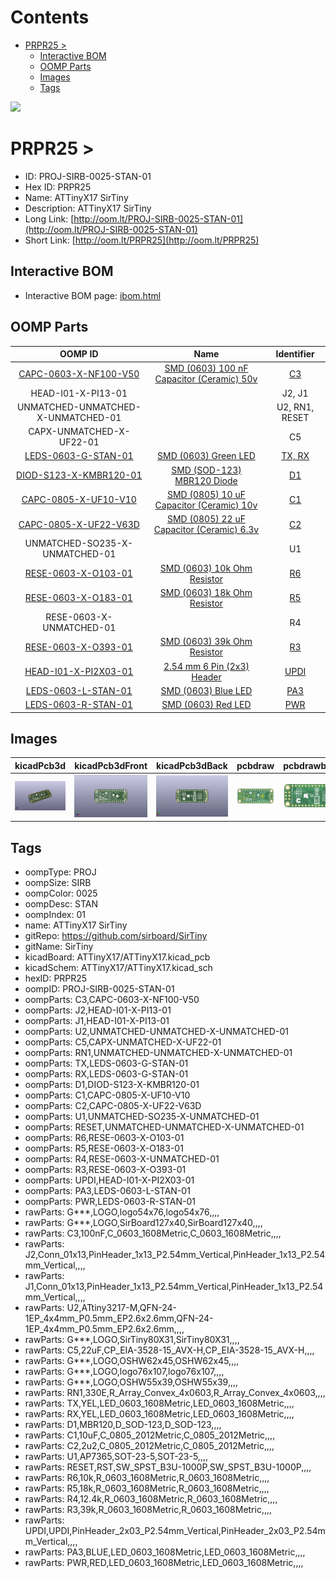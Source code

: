



Contents
========

* [PRPR25 > ](#prpr25--)
	* [Interactive BOM](#interactive-bom)
	* [OOMP Parts](#oomp-parts)
	* [Images](#images)
	* [Tags](#tags)
  
![][im]
# PRPR25 > 

- ID: PROJ-SIRB-0025-STAN-01
- Hex ID: PRPR25
- Name: ATTinyX17 SirTiny
- Description: ATTinyX17 SirTiny
- Long Link: [http://oom.lt/PROJ-SIRB-0025-STAN-01](http://oom.lt/PROJ-SIRB-0025-STAN-01)
- Short Link: [http://oom.lt/PRPR25](http://oom.lt/PRPR25)

## Interactive BOM

- Interactive BOM page: [ibom.html](https://htmlpreview.github.io/?https://github.com/oomlout/oomlout_OOMP_projects/blob/main/PROJ-SIRB-0025-STAN-01/kicad/bom/ibom.html)

## OOMP Parts
  

|OOMP ID|Name|Identifier|
| :---: | :---: | :---: |
|[CAPC-0603-X-NF100-V50](https://github.com/oomlout/oomlout_OOMP_parts/tree/main/CAPC-0603-X-NF100-V50/)|[SMD (0603) 100 nF Capacitor (Ceramic) 50v](https://github.com/oomlout/oomlout_OOMP_parts/tree/main/CAPC-0603-X-NF100-V50/)|[C3](https://github.com/oomlout/oomlout_OOMP_parts/tree/main/CAPC-0603-X-NF100-V50/)|
|HEAD-I01-X-PI13-01||J2, J1|
|UNMATCHED-UNMATCHED-X-UNMATCHED-01||U2, RN1, RESET|
|CAPX-UNMATCHED-X-UF22-01||C5|
|[LEDS-0603-G-STAN-01](https://github.com/oomlout/oomlout_OOMP_parts/tree/main/LEDS-0603-G-STAN-01/)|[SMD (0603) Green LED](https://github.com/oomlout/oomlout_OOMP_parts/tree/main/LEDS-0603-G-STAN-01/)|[TX, RX](https://github.com/oomlout/oomlout_OOMP_parts/tree/main/LEDS-0603-G-STAN-01/)|
|[DIOD-S123-X-KMBR120-01](https://github.com/oomlout/oomlout_OOMP_parts/tree/main/DIOD-S123-X-KMBR120-01/)|[SMD (SOD-123) MBR120 Diode](https://github.com/oomlout/oomlout_OOMP_parts/tree/main/DIOD-S123-X-KMBR120-01/)|[D1](https://github.com/oomlout/oomlout_OOMP_parts/tree/main/DIOD-S123-X-KMBR120-01/)|
|[CAPC-0805-X-UF10-V10](https://github.com/oomlout/oomlout_OOMP_parts/tree/main/CAPC-0805-X-UF10-V10/)|[SMD (0805) 10 uF Capacitor (Ceramic) 10v](https://github.com/oomlout/oomlout_OOMP_parts/tree/main/CAPC-0805-X-UF10-V10/)|[C1](https://github.com/oomlout/oomlout_OOMP_parts/tree/main/CAPC-0805-X-UF10-V10/)|
|[CAPC-0805-X-UF22-V63D](https://github.com/oomlout/oomlout_OOMP_parts/tree/main/CAPC-0805-X-UF22-V63D/)|[SMD (0805) 22 uF Capacitor (Ceramic) 6.3v](https://github.com/oomlout/oomlout_OOMP_parts/tree/main/CAPC-0805-X-UF22-V63D/)|[C2](https://github.com/oomlout/oomlout_OOMP_parts/tree/main/CAPC-0805-X-UF22-V63D/)|
|UNMATCHED-SO235-X-UNMATCHED-01||U1|
|[RESE-0603-X-O103-01](https://github.com/oomlout/oomlout_OOMP_parts/tree/main/RESE-0603-X-O103-01/)|[SMD (0603) 10k Ohm Resistor](https://github.com/oomlout/oomlout_OOMP_parts/tree/main/RESE-0603-X-O103-01/)|[R6](https://github.com/oomlout/oomlout_OOMP_parts/tree/main/RESE-0603-X-O103-01/)|
|[RESE-0603-X-O183-01](https://github.com/oomlout/oomlout_OOMP_parts/tree/main/RESE-0603-X-O183-01/)|[SMD (0603) 18k Ohm Resistor](https://github.com/oomlout/oomlout_OOMP_parts/tree/main/RESE-0603-X-O183-01/)|[R5](https://github.com/oomlout/oomlout_OOMP_parts/tree/main/RESE-0603-X-O183-01/)|
|RESE-0603-X-UNMATCHED-01||R4|
|[RESE-0603-X-O393-01](https://github.com/oomlout/oomlout_OOMP_parts/tree/main/RESE-0603-X-O393-01/)|[SMD (0603) 39k Ohm Resistor](https://github.com/oomlout/oomlout_OOMP_parts/tree/main/RESE-0603-X-O393-01/)|[R3](https://github.com/oomlout/oomlout_OOMP_parts/tree/main/RESE-0603-X-O393-01/)|
|[HEAD-I01-X-PI2X03-01](https://github.com/oomlout/oomlout_OOMP_parts/tree/main/HEAD-I01-X-PI2X03-01/)|[2.54 mm 6 Pin (2x3) Header](https://github.com/oomlout/oomlout_OOMP_parts/tree/main/HEAD-I01-X-PI2X03-01/)|[UPDI](https://github.com/oomlout/oomlout_OOMP_parts/tree/main/HEAD-I01-X-PI2X03-01/)|
|[LEDS-0603-L-STAN-01](https://github.com/oomlout/oomlout_OOMP_parts/tree/main/LEDS-0603-L-STAN-01/)|[SMD (0603) Blue LED](https://github.com/oomlout/oomlout_OOMP_parts/tree/main/LEDS-0603-L-STAN-01/)|[PA3](https://github.com/oomlout/oomlout_OOMP_parts/tree/main/LEDS-0603-L-STAN-01/)|
|[LEDS-0603-R-STAN-01](https://github.com/oomlout/oomlout_OOMP_parts/tree/main/LEDS-0603-R-STAN-01/)|[SMD (0603) Red LED](https://github.com/oomlout/oomlout_OOMP_parts/tree/main/LEDS-0603-R-STAN-01/)|[PWR](https://github.com/oomlout/oomlout_OOMP_parts/tree/main/LEDS-0603-R-STAN-01/)|

## Images
  
  

|kicadPcb3d|kicadPcb3dFront|kicadPcb3dBack|pcbdraw|pcbdrawback|
| :---: | :---: | :---: | :---: | :---: |
|[![kicadPcb3d](kicadPcb3d_140.png)](kicadPcb3d.png)|[![kicadPcb3dFront](kicadPcb3dFront_140.png)](kicadPcb3dFront.png)|[![kicadPcb3dBack](kicadPcb3dBack_140.png)](kicadPcb3dBack.png)|[![pcbdraw](pcbdraw_140.png)](pcbdraw.png)|[![pcbdrawback](pcbdrawBack_140.png)](pcbdrawBack.png)|

## Tags

- oompType: PROJ
- oompSize: SIRB
- oompColor: 0025
- oompDesc: STAN
- oompIndex: 01
- name: ATTinyX17 SirTiny
- gitRepo: https://github.com/sirboard/SirTiny
- gitName: SirTiny
- kicadBoard: ATTinyX17/ATTinyX17.kicad_pcb
- kicadSchem: ATTinyX17/ATTinyX17.kicad_sch
- hexID: PRPR25
- oompID: PROJ-SIRB-0025-STAN-01
- oompParts: C3,CAPC-0603-X-NF100-V50
- oompParts: J2,HEAD-I01-X-PI13-01
- oompParts: J1,HEAD-I01-X-PI13-01
- oompParts: U2,UNMATCHED-UNMATCHED-X-UNMATCHED-01
- oompParts: C5,CAPX-UNMATCHED-X-UF22-01
- oompParts: RN1,UNMATCHED-UNMATCHED-X-UNMATCHED-01
- oompParts: TX,LEDS-0603-G-STAN-01
- oompParts: RX,LEDS-0603-G-STAN-01
- oompParts: D1,DIOD-S123-X-KMBR120-01
- oompParts: C1,CAPC-0805-X-UF10-V10
- oompParts: C2,CAPC-0805-X-UF22-V63D
- oompParts: U1,UNMATCHED-SO235-X-UNMATCHED-01
- oompParts: RESET,UNMATCHED-UNMATCHED-X-UNMATCHED-01
- oompParts: R6,RESE-0603-X-O103-01
- oompParts: R5,RESE-0603-X-O183-01
- oompParts: R4,RESE-0603-X-UNMATCHED-01
- oompParts: R3,RESE-0603-X-O393-01
- oompParts: UPDI,HEAD-I01-X-PI2X03-01
- oompParts: PA3,LEDS-0603-L-STAN-01
- oompParts: PWR,LEDS-0603-R-STAN-01
- rawParts: G***,LOGO,logo54x76,logo54x76,,,,
- rawParts: G***,LOGO,SirBoard127x40,SirBoard127x40,,,,
- rawParts: C3,100nF,C_0603_1608Metric,C_0603_1608Metric,,,,
- rawParts: J2,Conn_01x13,PinHeader_1x13_P2.54mm_Vertical,PinHeader_1x13_P2.54mm_Vertical,,,,
- rawParts: J1,Conn_01x13,PinHeader_1x13_P2.54mm_Vertical,PinHeader_1x13_P2.54mm_Vertical,,,,
- rawParts: U2,ATtiny3217-M,QFN-24-1EP_4x4mm_P0.5mm_EP2.6x2.6mm,QFN-24-1EP_4x4mm_P0.5mm_EP2.6x2.6mm,,,,
- rawParts: G***,LOGO,SirTiny80X31,SirTiny80X31,,,,
- rawParts: C5,22uF,CP_EIA-3528-15_AVX-H,CP_EIA-3528-15_AVX-H,,,,
- rawParts: G***,LOGO,OSHW62x45,OSHW62x45,,,,
- rawParts: G***,LOGO,logo76x107,logo76x107,,,,
- rawParts: G***,LOGO,OSHW55x39,OSHW55x39,,,,
- rawParts: RN1,330E,R_Array_Convex_4x0603,R_Array_Convex_4x0603,,,,
- rawParts: TX,YEL,LED_0603_1608Metric,LED_0603_1608Metric,,,,
- rawParts: RX,YEL,LED_0603_1608Metric,LED_0603_1608Metric,,,,
- rawParts: D1,MBR120,D_SOD-123,D_SOD-123,,,,
- rawParts: C1,10uF,C_0805_2012Metric,C_0805_2012Metric,,,,
- rawParts: C2,2u2,C_0805_2012Metric,C_0805_2012Metric,,,,
- rawParts: U1,AP7365,SOT-23-5,SOT-23-5,,,,
- rawParts: RESET,RST,SW_SPST_B3U-1000P,SW_SPST_B3U-1000P,,,,
- rawParts: R6,10k,R_0603_1608Metric,R_0603_1608Metric,,,,
- rawParts: R5,18k,R_0603_1608Metric,R_0603_1608Metric,,,,
- rawParts: R4,12.4k,R_0603_1608Metric,R_0603_1608Metric,,,,
- rawParts: R3,39k,R_0603_1608Metric,R_0603_1608Metric,,,,
- rawParts: UPDI,UPDI,PinHeader_2x03_P2.54mm_Vertical,PinHeader_2x03_P2.54mm_Vertical,,,,
- rawParts: PA3,BLUE,LED_0603_1608Metric,LED_0603_1608Metric,,,,
- rawParts: PWR,RED,LED_0603_1608Metric,LED_0603_1608Metric,,,,



[im]: kicadPcb3d_450.png
